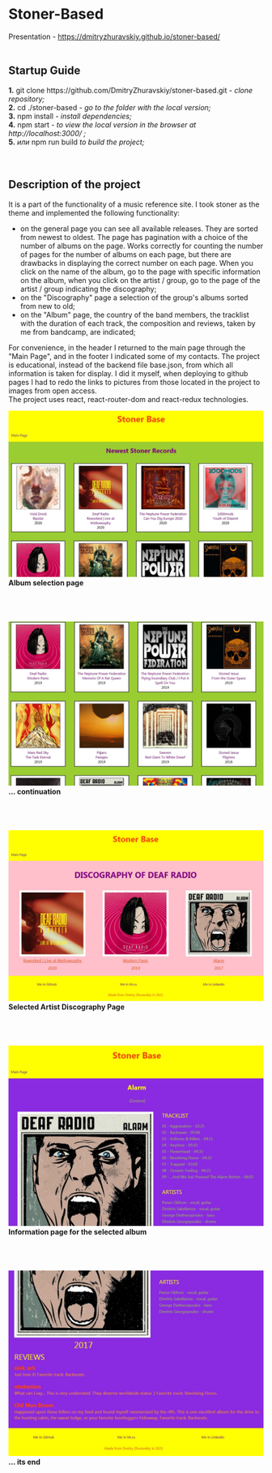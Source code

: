 <h1><b>Stoner-Based</b></h1>

Presentation - https://dmitryzhuravskiy.github.io/stoner-based/ 
<br /><br />

<h2><b>Startup Guide</b></h2>
<b>1.</b> git clone https://github.com/DmitryZhuravskiy/stoner-based.git <i> - clone repository;</i><br />
<b>2.</b> cd ./stoner-based <i>- go to the folder with the local version;</i><br />
<b>3.</b> npm install <i> - install dependencies;</i><br />
<b>4.</b> npm start <i> - to view the local version in the browser at http://localhost:3000/ ;</i><br />
<b>5.</b> <i>или</i> npm run build <i> to build the project;</i><br />
<br /><br />
<h2><b>Description of the project</b></h2>

It is a part of the functionality of a music reference site. I took stoner as the theme and implemented the following functionality:

- on the general page you can see all available releases. They are sorted from newest to oldest. The page has pagination with a choice of the number of albums on the page. Works correctly for counting the number of pages for the number of albums on each page, but there are drawbacks in displaying the correct number on each page. When you click on the name of the album, go to the page with specific information on the album, when you click on the artist / group, go to the page of the artist / group indicating the discography;
- on the "Discography" page a selection of the group's albums sorted from new to old;
- on the "Album" page, the country of the band members, the tracklist with the duration of each track, the composition and reviews, taken by me from bandcamp, are indicated;

For convenience, in the header I returned to the main page through the "Main Page", and in the footer I indicated some of my contacts. The project is educational, instead of the backend file base.json, from which all information is taken for display. I did it myself, when deploying to github pages I had to redo the links to pictures from those located in the project to images from open access. <br />
The project uses react, react-router-dom and react-redux technologies.


<img src="https://github.com/DmitryZhuravskiy/stoner-based/raw/main/public/images/stoner-based--1.jpg "/>
<b>Album selection page</b>
<br /><br /><br /><br /><br />

<img src="https://github.com/DmitryZhuravskiy/stoner-based/raw/main/public/images/stoner-based--2.jpg "/>
<b>... continuation</b>
<br /><br /><br /><br /><br />

<img src="https://github.com/DmitryZhuravskiy/stoner-based/raw/main/public/images/stoner-based--3.jpg "/>
<b>Selected Artist Discography Page</b>
<br /><br /><br /><br /><br />

<img src="https://github.com/DmitryZhuravskiy/stoner-based/raw/main/public/images/stoner-based--4.jpg "/>
<b>Information page for the selected album</b>
<br /><br /><br /><br /><br />

<img src="https://github.com/DmitryZhuravskiy/stoner-based/raw/main/public/images/stoner-based--5.jpg "/>
<b>... its end</b>
<br />
